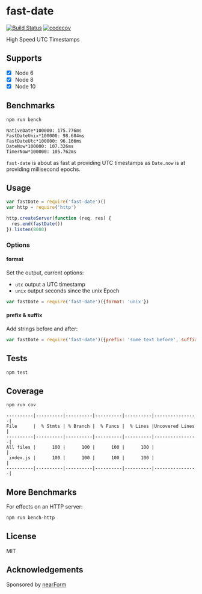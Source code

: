 # fast-date

[![Build Status](https://travis-ci.org/davidmarkclements/fast-date.svg?branch=master)](https://travis-ci.org/davidmarkclements/fast-date)
[![codecov](https://codecov.io/gh/davidmarkclements/fast-date/branch/master/graph/badge.svg)](https://codecov.io/gh/davidmarkclements/fast-date)


High Speed UTC Timestamps 

## Supports

- [x] Node 6
- [x] Node 8
- [x] Node 10

## Benchmarks

```sh
npm run bench
```

```
NativeDate*100000: 175.776ms
FastDateUnix*100000: 98.684ms
FastDateUtc*100000: 96.166ms
DateNow*100000: 107.326ms
TimerNow*100000: 105.762ms
```

`fast-date` is about as fast at providing UTC timestamps as `Date.now` is at providing millisecond epochs.

## Usage

```js
var fastDate = require('fast-date')()
var http = require('http')

http.createServer(function (req, res) {
  res.end(fastDate())
}).listen(8080)
```

### Options

#### format

Set the output, current options:

* `utc` output a UTC timestamp 
* `unix` output seconds since the unix Epoch

```js
var fastDate = require('fast-date')({format: 'unix'})
```

#### prefix & suffix

Add strings before and after:

```js
var fastDate = require('fast-date')({prefix: 'some text before', suffix: 'some text after'})
```

## Tests

```sh
npm test
```

## Coverage

```sh
npm run cov 
```

```
----------|----------|----------|----------|----------|----------------|
File      |  % Stmts | % Branch |  % Funcs |  % Lines |Uncovered Lines |
----------|----------|----------|----------|----------|----------------|
All files |      100 |      100 |      100 |      100 |                |
 index.js |      100 |      100 |      100 |      100 |                |
----------|----------|----------|----------|----------|----------------|
```

## More Benchmarks

For effects on an HTTP server:

```sh
npm run bench-http
```

## License

MIT

## Acknowledgements

Sponsored by [nearForm](http://nearform.com)